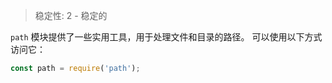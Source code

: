 
<!--introduced_in=v0.10.0-->

> 稳定性: 2 - 稳定的

<!-- source_link=lib/path.js -->

`path` 模块提供了一些实用工具，用于处理文件和目录的路径。 
可以使用以下方式访问它：

```js
const path = require('path');
```

